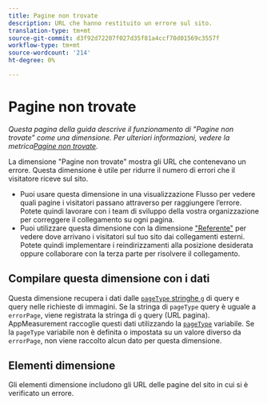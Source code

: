 ```yaml
---
title: Pagine non trovate
description: URL che hanno restituito un errore sul sito.
translation-type: tm+mt
source-git-commit: d3f92d72207f027d35f81a4ccf70d01569c3557f
workflow-type: tm+mt
source-wordcount: '214'
ht-degree: 0%

---
```



# Pagine non trovate

*Questa pagina della guida descrive il funzionamento di &quot;Pagine non trovate&quot; come una dimensione. Per ulteriori informazioni, vedere la metrica[Pagine non trovate](../metrics/pages-not-found.md).*

La dimensione &quot;Pagine non trovate&quot; mostra gli URL che contenevano un errore. Questa dimensione è utile per ridurre il numero di errori che il visitatore riceve sul sito.

* Puoi usare questa dimensione in una visualizzazione [](/help/analyze/analysis-workspace/visualizations/c-flow/flow.md) Flusso per vedere quali pagine i visitatori passano attraverso per raggiungere l’errore. Potete quindi lavorare con i team di sviluppo della vostra organizzazione per correggere il collegamento su ogni pagina.
* Puoi utilizzare questa dimensione con la dimensione [&quot;Referente&quot;](referrer.md) per vedere dove arrivano i visitatori sul tuo sito dai collegamenti esterni. Potete quindi implementare i reindirizzamenti alla posizione desiderata oppure collaborare con la terza parte per risolvere il collegamento.

## Compilare questa dimensione con i dati

Questa dimensione recupera i dati dalle [`pageType` stringhe `g`](/help/implement/validate/query-parameters.md) di query e query nelle richieste di immagini. Se la stringa di `pageType` query è uguale a `errorPage`, viene registrata la stringa di `g` query (URL pagina). AppMeasurement raccoglie questi dati utilizzando la [`pageType`](/help/implement/vars/page-vars/pagetype.md) variabile. Se la `pageType` variabile non è definita o impostata su un valore diverso da `errorPage`, non viene raccolto alcun dato per questa dimensione.

## Elementi dimensione

Gli elementi dimensione includono gli URL delle pagine del sito in cui si è verificato un errore.
